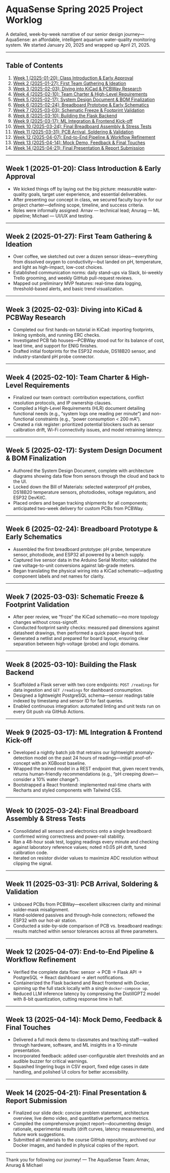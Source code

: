 # AquaSense Spring 2025 Project Worklog

A detailed, week-by-week narrative of our senior design journey—AquaSense: an affordable, intelligent aquarium water-quality monitoring system. We started January 20, 2025 and wrapped up April 21, 2025.

---

## Table of Contents

1. [Week 1 (2025-01-20): Class Introduction & Early Approval](#week-1-2025-01-20-class-introduction--early-approval)
2. [Week 2 (2025-01-27): First Team Gathering & Ideation](#week-2-2025-01-27-first-team-gathering--ideation)
3. [Week 3 (2025-02-03): Diving into KiCad & PCBWay Research](#week-3-2025-02-03-diving-into-kicad--pcbway-research)
4. [Week 4 (2025-02-10): Team Charter & High-Level Requirements](#week-4-2025-02-10-team-charter--high-level-requirements)
5. [Week 5 (2025-02-17): System Design Document & BOM Finalization](#week-5-2025-02-17-system-design-document--bom-finalization)
6. [Week 6 (2025-02-24): Breadboard Prototype & Early Schematics](#week-6-2025-02-24-breadboard-prototype--early-schematics)
7. [Week 7 (2025-03-03): Schematic Freeze & Footprint Validation](#week-7-2025-03-03-schematic-freeze--footprint-validation)
8. [Week 8 (2025-03-10): Building the Flask Backend](#week-8-2025-03-10-building-the-flask-backend)
9. [Week 9 (2025-03-17): ML Integration & Frontend Kick-off](#week-9-2025-03-17-ml-integration--frontend-kick-off)
10. [Week 10 (2025-03-24): Final Breadboard Assembly & Stress Tests](#week-10-2025-03-24-final-breadboard-assembly--stress-tests)
11. [Week 11 (2025-03-31): PCB Arrival, Soldering & Validation](#week-11-2025-03-31-pcb-arrival-soldering--validation)
12. [Week 12 (2025-04-07): End-to-End Pipeline & Workflow Refinement](#week-12-2025-04-07-end-to-end-pipeline--workflow-refinement)
13. [Week 13 (2025-04-14): Mock Demo, Feedback & Final Touches](#week-13-2025-04-14-mock-demo-feedback--final-touches)
14. [Week 14 (2025-04-21): Final Presentation & Report Submission](#week-14-2025-04-21-final-presentation--report-submission)

---

## Week 1 (2025-01-20): Class Introduction & Early Approval

* We kicked things off by laying out the big picture: measurable water-quality goals, target user experience, and essential deliverables.
* After presenting our concept in class, we secured faculty buy-in for our project charter—defining scope, timeline, and success criteria.
* Roles were informally assigned: Arnav — technical lead; Anurag — ML pipeline; Michael — UI/UX and testing.

---

## Week 2 (2025-01-27): First Team Gathering & Ideation

* Over coffee, we sketched out over a dozen sensor ideas—everything from dissolved oxygen to conductivity—but landed on pH, temperature, and light as high-impact, low-cost choices.
* Established communication norms: daily stand-ups via Slack, bi-weekly Trello grooming, and weekly GitHub pull-request reviews.
* Mapped out preliminary MVP features: real-time data logging, threshold-based alerts, and basic trend visualization.

---

## Week 3 (2025-02-03): Diving into KiCad & PCBWay Research

* Completed our first hands-on tutorial in KiCad: importing footprints, linking symbols, and running ERC checks.
* Investigated PCB fab houses—PCBWay stood out for its balance of cost, lead time, and support for ENIG finishes.
* Drafted initial footprints for the ESP32 module, DS18B20 sensor, and industry-standard pH probe connector.

---

## Week 4 (2025-02-10): Team Charter & High-Level Requirements

* Finalized our team contract: contribution expectations, conflict resolution protocols, and IP ownership clauses.
* Compiled a High-Level Requirements (HLR) document detailing functional needs (e.g., “system logs one reading per minute”) and non-functional constraints (e.g., “power consumption < 200 mA”).
* Created a risk register: prioritized potential blockers such as sensor calibration drift, Wi-Fi connectivity issues, and model retraining latency.

---

## Week 5 (2025-02-17): System Design Document & BOM Finalization

* Authored the System Design Document, complete with architecture diagrams showing data flow from sensors through the cloud and back to the UI.
* Locked down the Bill of Materials: selected waterproof pH probes, DS18B20 temperature sensors, photodiodes, voltage regulators, and ESP32 DevKitC.
* Placed orders and began tracking shipments for all components; anticipated two-week delivery for custom PCBs from PCBWay.

---

## Week 6 (2025-02-24): Breadboard Prototype & Early Schematics

* Assembled the first breadboard prototype: pH probe, temperature sensor, photodiode, and ESP32 all powered by a bench supply.
* Captured live sensor data in the Arduino Serial Monitor; validated the raw voltage-to-unit conversions against lab-grade meters.
* Began translating the physical wiring into a KiCad schematic—adjusting component labels and net names for clarity.

---

## Week 7 (2025-03-03): Schematic Freeze & Footprint Validation

* After peer review, we “froze” the KiCad schematic—no more topology changes without cross-signoff.
* Conducted footprint sanity checks: measured pad dimensions against datasheet drawings, then performed a quick paper-layout test.
* Generated a netlist and prepared for board layout, ensuring clear separation between high-voltage (probe) and logic domains.

---

## Week 8 (2025-03-10): Building the Flask Backend

* Scaffolded a Flask server with two core endpoints: `POST /readings` for data ingestion and `GET /readings` for dashboard consumption.
* Designed a lightweight PostgreSQL schema—sensor readings table indexed by timestamp and sensor ID for fast queries.
* Enabled continuous integration: automated linting and unit tests run on every Git push via GitHub Actions.

---

## Week 9 (2025-03-17): ML Integration & Frontend Kick-off

* Developed a nightly batch job that retrains our lightweight anomaly-detection model on the past 24 hours of readings—initial proof-of-concept with an XGBoost baseline.
* Wrapped the trained model in a REST endpoint that, given recent trends, returns human-friendly recommendations (e.g., “pH creeping down—consider a 10% water change”).
* Bootstrapped a React frontend: implemented real-time charts with Recharts and styled components with Tailwind CSS.

---

## Week 10 (2025-03-24): Final Breadboard Assembly & Stress Tests

* Consolidated all sensors and electronics onto a single breadboard: confirmed wiring correctness and power-rail stability.
* Ran a 48-hour soak test, logging readings every minute and checking against laboratory reference values; noted ±0.05 pH drift, tuned calibration code.
* Iterated on resistor divider values to maximize ADC resolution without clipping the signal.

---

## Week 11 (2025-03-31): PCB Arrival, Soldering & Validation

* Unboxed PCBs from PCBWay—excellent silkscreen clarity and minimal solder‐mask misalignment.
* Hand‐soldered passives and through-hole connectors; reflowed the ESP32 with our hot-air station.
* Conducted a side-by-side comparison of PCB vs. breadboard readings: results matched within sensor tolerances across all three parameters.

---

## Week 12 (2025-04-07): End-to-End Pipeline & Workflow Refinement

* Verified the complete data flow: sensor → PCB → Flask API → PostgreSQL → React dashboard → alert notifications.
* Containerized the Flask backend and React frontend with Docker, spinning up the full stack locally with a single `docker-compose up`.
* Reduced LLM inference latency by compressing the DistillGPT2 model with 8-bit quantization, cutting response time in half.

---

## Week 13 (2025-04-14): Mock Demo, Feedback & Final Touches

* Delivered a full mock demo to classmates and teaching staff—walked through hardware, software, and ML insights in a 10-minute presentation.
* Incorporated feedback: added user-configurable alert thresholds and an audible buzzer for critical warnings.
* Squashed lingering bugs in CSV export, fixed edge cases in date handling, and polished UI colors for better accessibility.

---

## Week 14 (2025-04-21): Final Presentation & Report Submission

* Finalized our slide deck: concise problem statement, architecture overview, live demo video, and quantitative performance metrics.
* Compiled the comprehensive project report—documenting design rationale, experimental results (drift curves, latency measurements), and future work suggestions.
* Submitted all materials to the course GitHub repository, archived our Docker images, and handed in physical copies of the report.

---

Thank you for following our journey!
— The AquaSense Team: Arnav, Anurag & Michael
